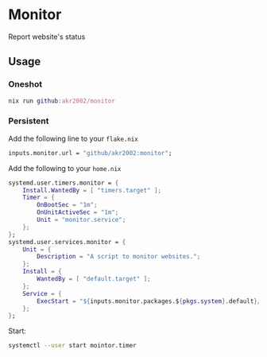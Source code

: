 # Monitor
Report website's status

## Usage
### Oneshot
```nix
nix run github:akr2002/monitor
```
### Persistent
Add the following line to your `flake.nix`
```nix
inputs.monitor.url = "github/akr2002:monitor";
```
Add the following to your `home.nix`
```nix
systemd.user.timers.monitor = {
    Install.WantedBy = [ "timers.target" ];
    Timer = {
        OnBootSec = "1m";
        OnUnitActiveSec = "1m";
        Unit = "monitor.service";
    };
};
systemd.user.services.monitor = {
    Unit = {
        Description = "A script to monitor websites.";
    };
    Install = {
        WantedBy = [ "default.target" ];
    };
    Service = {
        ExecStart = "${inputs.monitor.packages.${pkgs.system}.default}/bin/monitor";
    };
};
```
Start:
```bash
systemctl --user start mointor.timer
```
